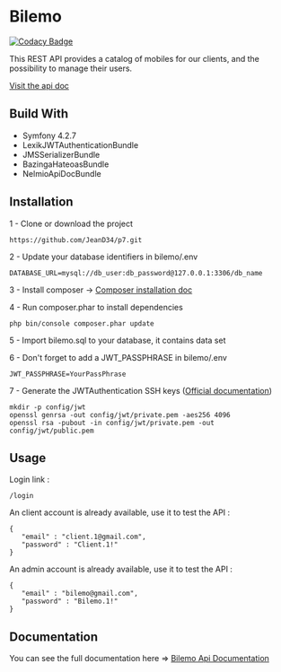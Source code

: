 # Bilemo

[![Codacy Badge](https://api.codacy.com/project/badge/Grade/35f1968e4eb94b86a37fbb505cb88d0c)](https://app.codacy.com/app/JeanD34/p7?utm_source=github.com&utm_medium=referral&utm_content=JeanD34/p7&utm_campaign=Badge_Grade_Dashboard)


This REST API provides a catalog of mobiles for our clients, and the possibility to manage their users.

[Visit the api doc](https://bilemo.jeandescorps.fr/doc)

## Build With

- Symfony 4.2.7
- LexikJWTAuthenticationBundle
- JMSSerializerBundle
- BazingaHateoasBundle
- NelmioApiDocBundle


## Installation

1 - Clone or download the project

```https://github.com/JeanD34/p7.git```

2 - Update your database identifiers in bilemo/.env

````DATABASE_URL=mysql://db_user:db_password@127.0.0.1:3306/db_name````

3 - Install composer -> [Composer installation doc](https://getcomposer.org/download/)

4 - Run composer.phar to install dependencies

```php bin/console composer.phar update```

5 - Import bilemo.sql to your database, it contains data set

6 - Don't forget to add a JWT_PASSPHRASE in bilemo/.env

```JWT_PASSPHRASE=YourPassPhrase```

7 - Generate the JWTAuthentication SSH keys ([Official documentation](https://github.com/lexik/LexikJWTAuthenticationBundle/blob/master/Resources/doc/index.md#installation
))

 ```
 mkdir -p config/jwt
 openssl genrsa -out config/jwt/private.pem -aes256 4096
 openssl rsa -pubout -in config/jwt/private.pem -out config/jwt/public.pem
```

## Usage

Login link :

```/login```

An client account is already available, use it to test the API :

```
{
   "email" : "client.1@gmail.com",
   "password" : "Client.1!"
}
```

An admin account is already available, use it to test the API :

```
{
   "email" : "bilemo@gmail.com",
   "password" : "Bilemo.1!"
}
```

## Documentation

You can see the full documentation here => [Bilemo Api Documentation](https://bilemo.jeandescorps.fr/doc)
